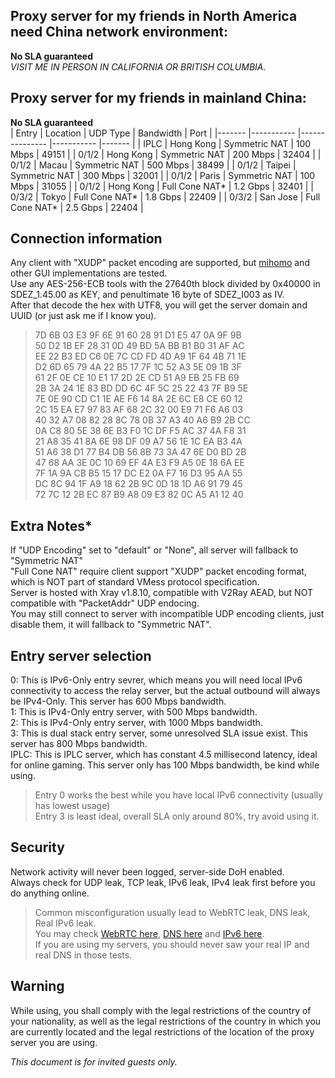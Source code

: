 ## Proxy server for my friends in North America need China network environment:
**No SLA guaranteed** <br>
*VISIT ME IN PERSON IN CALIFORNIA OR BRITISH COLUMBIA.*

## Proxy server for my friends in mainland China:
**No SLA guaranteed** <br>
| Entry 	| Location  	| UDP Type      	| Bandwidth 	| Port  	|
|-------	|-----------	|---------------	|-----------	|-------	|
| IPLC  	| Hong Kong 	| Symmetric NAT 	| 100 Mbps  	| 49151 	|
| 0/1/2 	| Hong Kong 	| Symmetric NAT 	| 200 Mbps  	| 32404 	|
| 0/1/2 	| Macau     	| Symmetric NAT 	| 500 Mbps  	| 38499 	|
| 0/1/2 	| Taipei    	| Symmetric NAT 	| 300 Mbps  	| 32001 	|
| 0/1/2 	| Paris     	| Symmetric NAT 	| 100 Mbps  	| 31055 	|
| 0/1/2 	| Hong Kong 	| Full Cone NAT*	| 1.2 Gbps  	| 32401 	|
| 0/3/2 	| Tokyo     	| Full Cone NAT*	| 1.8 Gbps  	| 22409 	|
| 0/3/2 	| San Jose  	| Full Cone NAT*	| 2.5 Gbps  	| 22404 	|

## Connection information
Any client with "XUDP" packet encoding are supported, but [mihomo](https://wiki.metacubex.one/) and other GUI implementations are tested. <br>
Use any AES-256-ECB tools with the 27640th block divided by 0x40000 in SDEZ_1.45.00 as KEY, and penultimate 16 byte of SDEZ_I003 as IV. <br>
After that decode the hex with UTF8, you will get the server domain and UUID (or just ask me if I know you). <br>
> 7D 6B 03 E3 9F 6E 91 60 28 91 D1 E5 47 0A 9F 9B <br>
> 50 D2 1B EF 28 31 0D 49 BD 5A BB B1 B0 31 AF AC <br>
> EE 22 B3 ED C6 0E 7C CD FD 4D A9 1F 64 4B 71 1E <br>
> D2 6D 65 79 4A 22 B5 17 7F 1C 52 A3 5E 09 1B 3F <br>
> 61 2F 0E CE 10 E1 17 2D 2E CD 51 A9 EB 25 FB 69 <br>
> 2B 3A 24 1E 83 BD DD 6C 4F 5C 25 22 43 7F B9 5E <br>
> 7E 0E 90 CD C1 1E AE F6 14 8A 2E 6C E8 CE 60 12 <br>
> 2C 15 EA E7 97 83 AF 68 2C 32 00 E9 71 F6 A6 03 <br>
> 40 32 A7 08 82 28 8C 78 0B 37 A3 40 A6 B9 2B CC <br>
> 0A C8 80 5E 38 6E B3 F0 1C DF F5 AC 37 4A F8 31 <br>
> 21 A8 35 41 8A 6E 98 DF 09 A7 56 1E 1C EA B3 4A <br>
> 51 A6 38 D1 77 B4 DB 56 8B 73 3A 47 6E D0 BD 2B <br>
> 47 68 AA 3E 0C 10 69 EF 4A E3 F9 A5 0E 18 6A EE <br>
> 7F 1A 9A CB B5 15 17 DC E2 0A F7 16 D3 95 AA 55 <br>
> DC 8C 94 1F A9 18 62 2B 9C 0D 18 1D A6 91 79 45 <br>
> 72 7C 12 2B EC 87 B9 A8 09 E3 82 0C A5 A1 12 40 <br>

## Extra Notes*
If "UDP Encoding" set to "default" or "None", all server will fallback to "Symmetric NAT" <br>
"Full Cone NAT" require client support "XUDP" packet encoding format, which is NOT part of standard VMess protocol specification. <br>
Server is hosted with Xray v1.8.10, compatible with V2Ray AEAD, but NOT compatible with "PacketAddr" UDP endocing. <br>
You may still connect to server with incompatible UDP encoding clients, just disable them, it will fallback to "Symmetric NAT". <br>

## Entry server selection
0: This is IPv6-Only entry sevrer, which means you will need local IPv6 connectivity to access the relay server, but the actual outbound will always be IPv4-Only. This server has 600 Mbps bandwidth. <br>
1: This is IPv4-Only entry server, with 500 Mbps bandwidth. <br>
2: This is IPv4-Only entry server, with 1000 Mbps bandwidth. <br>
3: This is dual stack entry server, some unresolved SLA issue exist. This server has 800 Mbps bandwidth. <br>
IPLC: This is IPLC server, which has constant 4.5 millisecond latency, ideal for online gaming. This server only has 100 Mbps bandwidth, be kind while using. <br>
> Entry 0 works the best while you have local IPv6 connectivity (usually has lowest usage) <br>
> Entry 3 is least ideal, overall SLA only around 80%, try avoid using it. <br>

## Security
Network activity will never been logged, server-side DoH enabled. <br>
Always check for UDP leak, TCP leak, IPv6 leak, IPv4 leak first before you do anything online. <br>
> Common misconfiguration usually lead to WebRTC leak, DNS leak, Real IPv6 leak. <br>
> You may check [WebRTC here](https://browserleaks.com/webrtc), [DNS here](https://browserleaks.com/dns) and [IPv6 here](https://test-ipv6.com/). <br>
> If you are using my servers, you should never saw your real IP and real DNS in those tests. <br>

## Warning
While using, you shall comply with the legal restrictions of the country of your nationality, as well as the legal restrictions of the country in which you are currently located and the legal restrictions of the location of the proxy server you are using.

*This document is for invited guests only.* <br>